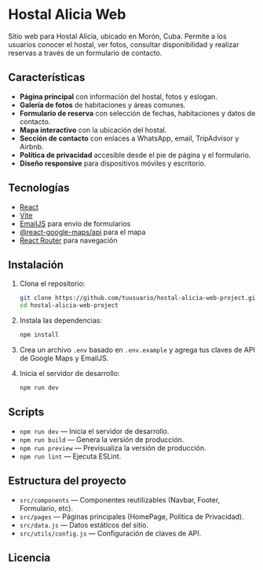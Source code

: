 # Hostal Alicia Web

Sitio web para Hostal Alicia, ubicado en Morón, Cuba. Permite a los usuarios conocer el hostal, ver fotos, consultar disponibilidad y realizar reservas a través de un formulario de contacto.

## Características

- **Página principal** con información del hostal, fotos y eslogan.
- **Galería de fotos** de habitaciones y áreas comunes.
- **Formulario de reserva** con selección de fechas, habitaciones y datos de contacto.
- **Mapa interactivo** con la ubicación del hostal.
- **Sección de contacto** con enlaces a WhatsApp, email, TripAdvisor y Airbnb.
- **Política de privacidad** accesible desde el pie de página y el formulario.
- **Diseño responsive** para dispositivos móviles y escritorio.

## Tecnologías

- [React](https://react.dev/)
- [Vite](https://vitejs.dev/)
- [EmailJS](https://www.emailjs.com/) para envío de formularios
- [@react-google-maps/api](https://github.com/JustFly1984/react-google-maps-api) para el mapa
- [React Router](https://reactrouter.com/) para navegación

## Instalación

1. Clona el repositorio:
   ```sh
   git clone https://github.com/tuusuario/hostal-alicia-web-project.git
   cd hostal-alicia-web-project
   ```

2. Instala las dependencias:
   ```sh
   npm install
   ```

3. Crea un archivo `.env` basado en `.env.example` y agrega tus claves de API de Google Maps y EmailJS.

4. Inicia el servidor de desarrollo:
   ```sh
   npm run dev
   ```

## Scripts

- `npm run dev` — Inicia el servidor de desarrollo.
- `npm run build` — Genera la versión de producción.
- `npm run preview` — Previsualiza la versión de producción.
- `npm run lint` — Ejecuta ESLint.

## Estructura del proyecto

- `src/components` — Componentes reutilizables (Navbar, Footer, Formulario, etc).
- `src/pages` — Páginas principales (HomePage, Política de Privacidad).
- `src/data.js` — Datos estáticos del sitio.
- `src/utils/config.js` — Configuración de claves de API.

## Licencia